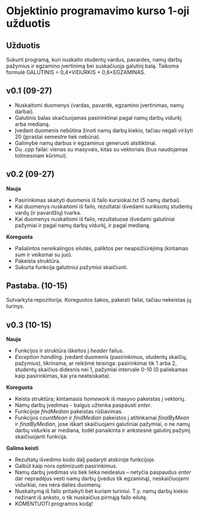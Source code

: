 # Objektinio programavimo kurso 1-oji užduotis

## Užduotis

Sukurti programą, kuri nuskaito studentų vardus, pavardes, namų darbų pažymius ir egzamino įvertinimą bei suskačiuoja galutinį balą. Taikoma formulė GALUTINIS = 0,4×VIDURKIS + 0,6×EGZAMINAS. 

## v0.1 (09-27)

- Nuskaitomi duomenys (vardas, pavardė, egzamino įvertinimas, namų darbai).
- Galutinis balas skaičiuojamas pasirinktinai pagal namų darbų vidurkį arba medianą.
- Įvedant duomenis nebūtina žinoti namų darbų kiekio, tačiau negali viršyti 20 (įprastai semestre tiek nebūna).
- Galimybė namų darbus ir egzaminus generuoti atsitiktinai.
- Du *.cpp* failai: vienas su masyvais, kitas su vektoriais (bus naudojamas tolimesniam kūrimui).

## v0.2 (09-27)

**Nauja**
- Pasirinkimas skaityti duomenis iš failo kursiokai.txt (5 namų darbai).
- Kai duomenys nuskaitomi iš failo, rezultatai išvedami surikiuotų studentų vardų (ir pavardžių) tvarka.
- Kai duomenys nuskaitomi iš failo, rezultatuose išvedami galutiniai pažymiai ir pagal namų darbų vidurkį, ir pagal medianą.

**Koreguota**
- Pašalintos nereikalingos eilutės, paliktos per neapsižiūrėjimą (kintamas *sum* ir veiksmai su juo).
- Pakeista struktūra.
- Sukurta funkcija galutiniui pažymiui skaičiuoti.

## Pastaba. (10-15)
Sutvarkyta repozitorija. Koreguotos šakos, pakeisti failai, tačiau nekeistas jų turinys.

## v0.3 (10-15)

**Nauja**
- Funkcijos ir struktūra iškeltos į *header* failus.
- *Exception handling*. Įvedant duomenis (pasirinkimus, studentų skaičių, pažymius), tikrinama, ar reikšmė teisinga: pasirinkimai tik 1 arba 2, studentų skaičius didesnis nei 1, pažymiai intervale 0-10 (0 paliekamas kaip pasirinkimas, kai yra neatsiskaita).

**Koreguota**
- Keista struktūra; kintamasis *homework* iš masyvo pakeistas į vektorių.
- Namų darbų įvedimas - baigus užtenka paspausti *enter*.
- Funkcijoje *findMedian* pakeistas rūšiavimas.
- Funkcijos *countMean* ir *findMedian* pakeistos į atitinkamai *finalByMean* ir *finalByMedian*, jose iškart skaičiuojami galutiniai pažymiai, o ne namų darbų vidurkis ar mediana, todėl panaikinta ir ankstesnė galutinį pažymį skaičiuojanti funkcija.

**Galima keisti**
- Rezultatų išvedimo kodo dalį padaryti atskiroje funkcijoje.
- Galbūt kaip nors optimizuoti pasirinkimus.
- Namų darbų įvedimas vis tiek lieka neidealus – netyčia paspaudus *enter* dar nepradėjus vesti namų darbų (įvedus tik egzaminą), neskaičiuojami vidurkiai, nes nėra dalies duomenų.
- Nuskaitymą iš failo pritaikyti bet kuriam turiniui. T.y. namų darbų kiekio nežinant iš anksto, o tik nuskaičius pirmąją failo eilutę.
- KOMENTUOTI programos kodą!
